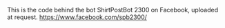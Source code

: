 This is the code behind the bot ShirtPostBot 2300 on Facebook, uploaded at request.
https://www.facebook.com/spb2300/
